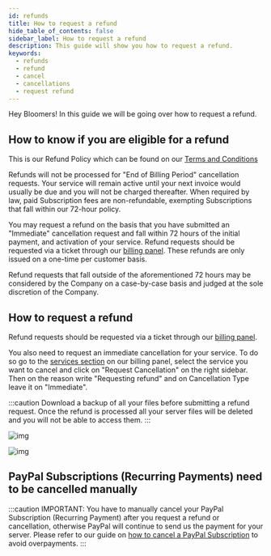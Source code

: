 ```yaml
---
id: refunds
title: How to request a refund
hide_table_of_contents: false
sidebar_label: How to request a refund
description: This guide will show you how to request a refund.
keywords:
  - refunds
  - refund
  - cancel
  - cancellations
  - request refund
---
```


Hey Bloomers! In this guide we will be going over how to request a refund.

## How to know if you are eligible for a refund

This is our Refund Policy which can be found on our [Terms and Conditions](https://bloom.host/terms/)

Refunds will not be processed for "End of Billing Period" cancellation requests. Your service will remain active until your next invoice would usually be due and you will not be charged thereafter. When required by law, paid Subscription fees are non-refundable, exempting Subscriptions that fall within our 72-hour policy.

You may request a refund on the basis that you have submitted an "Immediate" cancellation request and fall within 72 hours of the initial payment, and activation of your service. Refund requests should be requested via a ticket through our [billing panel](https://billing.bloom.host/supporttickets.php). These refunds are only issued on a one-time per customer basis.

Refund requests that fall outside of the aforementioned 72 hours may be considered by the Company on a case-by-case basis and judged at the sole discretion of the Company.

## How to request a refund

Refund requests should be requested via a ticket through our [billing panel](https://billing.bloom.host/submitticket.php?step=2&deptid=3).

You also need to request an immediate cancellation for your service. To do so go to the [services section](https://billing.bloom.host/clientarea.php?action=services) on our billing panel, select the service you want to cancel and click on "Request Cancellation" on the right sidebar. Then on the reason write "Requesting refund" and on Cancellation Type leave it on "Immediate".

:::caution
Download a backup of all your files before submitting a refund request. Once the refund is processed all your server files will be deleted and you will not be able to access them.
:::

![img](/imgs/billing/refunds/1.png)

![img](/imgs/billing/refunds/2.png)

## PayPal Subscriptions (Recurring Payments) need to be cancelled manually

:::caution
IMPORTANT: You have to manually cancel your PayPal Subscription (Recurring Payment) after you request a refund or cancellation, otherwise PayPal will continue to send us the payment for your server. Please refer to our guide on [how to cancel a PayPal Subscription](https://docs.bloom.host/billing/paypal) to avoid overpayments.
:::
